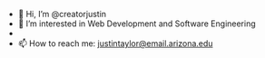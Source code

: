 - 👋 Hi, I’m @creatorjustin
- 👀 I’m interested in Web Development and Software Engineering
- 
- 📫 How to reach me: justintaylor@email.arizona.edu

<!---
creatorjustin/creatorjustin is a ✨ special ✨ repository because its `README.md` (this file) appears on your GitHub profile.
You can click the Preview link to take a look at your changes.
--->
